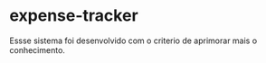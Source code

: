 # expense-tracker
 Essse sistema  foi desenvolvido com o criterio de aprimorar mais o conhecimento.
